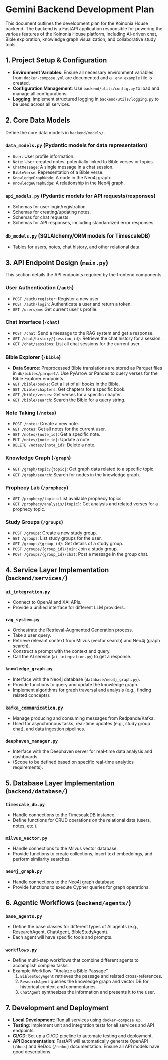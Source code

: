 <!-- @format -->

# Gemini Backend Development Plan

This document outlines the development plan for the Koinonia House backend. The backend is a FastAPI application responsible for powering the various features of the Koinonia House platform, including AI-driven chat, Bible exploration, knowledge graph visualization, and collaborative study tools.

## 1. Project Setup & Configuration

- **Environment Variables**: Ensure all necessary environment variables from `docker-compose.yml` are documented and a `.env.example` file is created.
- **Configuration Management**: Use `backend/utils/config.py` to load and manage all configurations.
- **Logging**: Implement structured logging in `backend/utils/logging.py` to be used across all services.

## 2. Core Data Models

Define the core data models in `backend/models/`.

### `data_models.py` (Pydantic models for data representation)

- `User`: User profile information.
- `Note`: User-created notes, potentially linked to Bible verses or topics.
- `ChatMessage`: A single message in a chat session.
- `BibleVerse`: Representation of a Bible verse.
- `KnowledgeGraphNode`: A node in the Neo4j graph.
- `KnowledgeGraphEdge`: A relationship in the Neo4j graph.

### `api_models.py` (Pydantic models for API requests/responses)

- Schemas for user login/registration.
- Schemas for creating/updating notes.
- Schemas for chat requests.
- Schemas for API responses, including standardized error responses.

### `db_models.py` (SQLAlchemy/ORM models for TimescaleDB)

- Tables for users, notes, chat history, and other relational data.

## 3. API Endpoint Design (`main.py`)

This section details the API endpoints required by the frontend components.

### User Authentication (`/auth`)

- `POST /auth/register`: Register a new user.
- `POST /auth/login`: Authenticate a user and return a token.
- `GET /users/me`: Get current user's profile.

### Chat Interface (`/chat`)

- `POST /chat`: Send a message to the RAG system and get a response.
- `GET /chat/history/{session_id}`: Retrieve the chat history for a session.
- `GET /chat/sessions`: List all chat sessions for the current user.

### Bible Explorer (`/bible`)

- **Data Source**: Preprocessed Bible translations are stored as Parquet files in `db/bibles/parquet/`. Use PyArrow or Pandas to query verses for the Bible Explorer endpoints.
- `GET /bible/books`: Get a list of all books in the Bible.
- `GET /bible/chapters`: Get chapters for a specific book.
- `GET /bible/verses`: Get verses for a specific chapter.
- `GET /bible/search`: Search the Bible for a query string.

### Note Taking (`/notes`)

- `POST /notes`: Create a new note.
- `GET /notes`: Get all notes for the current user.
- `GET /notes/{note_id}`: Get a specific note.
- `PUT /notes/{note_id}`: Update a note.
- `DELETE /notes/{note_id}`: Delete a note.

### Knowledge Graph (`/graph`)

- `GET /graph/topic/{topic}`: Get graph data related to a specific topic.
- `GET /graph/search`: Search for nodes in the knowledge graph.

### Prophecy Lab (`/prophecy`)

- `GET /prophecy/topics`: List available prophecy topics.
- `GET /prophecy/analysis/{topic}`: Get analysis and related verses for a prophecy topic.

### Study Groups (`/groups`)

- `POST /groups`: Create a new study group.
- `GET /groups`: List study groups for the user.
- `GET /groups/{group_id}`: Get details of a study group.
- `POST /groups/{group_id}/join`: Join a study group.
- `POST /groups/{group_id}/chat`: Post a message in the group chat.

## 4. Service Layer Implementation (`backend/services/`)

### `ai_integration.py`

- Connect to OpenAI and XAI APIs.
- Provide a unified interface for different LLM providers.

### `rag_system.py`

- Orchestrate the Retrieval-Augmented Generation process.
- Take a user query.
- Retrieve relevant context from Milvus (vector search) and Neo4j (graph search).
- Construct a prompt with the context and query.
- Call the AI service (`ai_integration.py`) to get a response.

### `knowledge_graph.py`

- Interface with the Neo4j database (`database/neo4j_graph.py`).
- Provide functions to query and update the knowledge graph.
- Implement algorithms for graph traversal and analysis (e.g., finding related concepts).

### `kafka_communication.py`

- Manage producing and consuming messages from Redpanda/Kafka.
- Used for asynchronous tasks, real-time updates (e.g., study group chat), and data ingestion pipelines.

### `deephaven_manager.py`

- Interface with the Deephaven server for real-time data analysis and dashboards.
- (Scope to be defined based on specific real-time analytics requirements).

## 5. Database Layer Implementation (`backend/database/`)

### `timescale_db.py`

- Handle connections to the TimescaleDB instance.
- Define functions for CRUD operations on the relational data (users, notes, etc.).

### `milvus_vector.py`

- Handle connections to the Milvus vector database.
- Provide functions to create collections, insert text embeddings, and perform similarity searches.

### `neo4j_graph.py`

- Handle connections to the Neo4j graph database.
- Provide functions to execute Cypher queries for graph operations.

## 6. Agentic Workflows (`backend/agents/`)

### `base_agents.py`

- Define the base classes for different types of AI agents (e.g., ResearchAgent, ChatAgent, BibleStudyAgent).
- Each agent will have specific tools and prompts.

### `workflows.py`

- Define multi-step workflows that combine different agents to accomplish complex tasks.
- Example Workflow: "Analyze a Bible Passage"
  1. `BibleStudyAgent` retrieves the passage and related cross-references.
  2. `ResearchAgent` queries the knowledge graph and vector DB for historical context and commentaries.
  3. `ChatAgent` synthesizes the information and presents it to the user.

## 7. Development and Deployment

- **Local Development**: Run all services using `docker-compose up`.
- **Testing**: Implement unit and integration tests for all services and API endpoints.
- **CI/CD**: Set up a CI/CD pipeline to automate testing and deployment.
- **API Documentation**: FastAPI will automatically generate OpenAPI (`/docs`) and ReDoc (`/redoc`) documentation. Ensure all API models have good descriptions.
